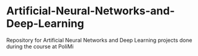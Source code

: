 # Artificial-Neural-Networks-and-Deep-Learning
Repository for Artificial Neural Networks and Deep Learning projects done during the course at PoliMi
